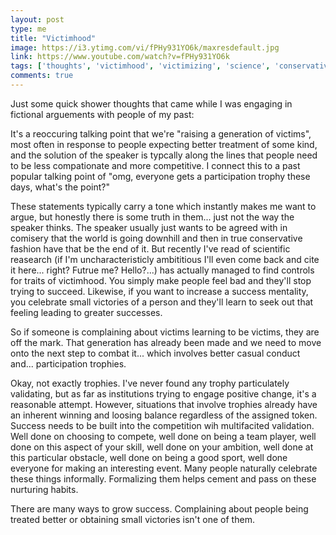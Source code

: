 ```yaml
---
layout: post
type: me
title: "Victimhood"
image: https://i3.ytimg.com/vi/fPHy931YO6k/maxresdefault.jpg
link: https://www.youtube.com/watch?v=fPHy931YO6k
tags: ['thoughts', 'victimhood', 'victimizing', 'science', 'conservativism', 'success']
comments: true
---
```

Just some quick shower thoughts that came while I was engaging in fictional arguements with people of my past:

It's a reoccuring talking point that we're "raising a generation of victims", most often in response to people expecting better treatment of some kind, and the solution of the speaker is typcally along the lines that people need to be less compationate and more competitive.  I connect this to a past popular talking point of "omg, everyone gets a participation trophy these days, what's the point?"

These statements typically carry a tone which instantly makes me want to argue, but honestly there is some truth in them... just not the way the speaker thinks.  The speaker usually just wants to be agreed with in comisery that the world is going downhill and then in true conservative fashion have that be the end of it.  But recently I've read of scientific reasearch (if I'm uncharacteristicly ambititious I'll even come back and cite it here... right?  Futrue me?  Hello?...) has actually managed to find controls for traits of victimhood.  You simply make people feel bad and they'll stop trying to succeed.  Likewise, if you want to increase a success mentality, you celebrate small victories of a person and they'll learn to seek out that feeling leading to greater successes.

So if someone is complaining about victims learning to be victims, they are off the mark.  That generation has already been made and we need to move onto the next step to combat it... which involves better casual conduct and... participation trophies.  

Okay, not exactly trophies.  I've never found any trophy particulately validating, but as far as institutions trying to engage positive change, it's a reasonable attempt.  However, situations that involve trophies already have an inherent winning and loosing balance regardless of the assigned token.  Success needs to be built into the competition wih multifacited validation.  Well done on choosing to compete, well done on being a team player, well done on this aspect of your skill, well done on your ambition, well done at this particular obstacle, well done on being a good sport, well done everyone for making an interesting event.  Many people naturally celebrate these things informally.  Formalizing them helps cement and pass on these nurturing habits.

There are many ways to grow success.  Complaining about people being treated better or obtaining small victories isn't one of them.

